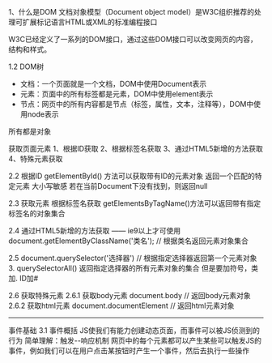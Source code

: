1、什么是DOM
文档对象模型（Document object model）是W3C组织推荐的处理可扩展标记语言HTML或XML的标准编程接口

W3C已经定义了一系列的DOM接口，通过这些DOM接口可以改变网页的内容，结构和样式。

1.2 DOM树
- 文档：一个页面就是一个文档，DOM中使用Document表示
- 元素：页面中的所有标签都是元素，DOM中使用element表示
- 节点：网页中的所有内容都是节点（标签，属性，文本，注释等），DOM中使用node表示 

所有都是对象

获取页面元素
1、根据ID获取
2、根据标签名获取
3、通过HTML5新增的方法获取
4、特殊元素获取

2.2 根据ID
getElementById() 方法可以获取带有ID的元素对象
返回一个匹配的特定元素
大小写敏感
若在当前Document下没有找到，则返回null

2.3 获取元素
根据标签名获取
getElementsByTagName()方法可以返回带有指定标签名的对象集合

2.4 通过HTML5新增的方法获取 —— ie9以上才可使用
document.getElementByClassName('类名'); // 根据类名返回元素对象集合

2.5 document.querySelector('选择器') // 根据指定选择器返回第一个元素对象
3. querySelectorAll() 返回指定选择器的所有元素对象的集合
但是要加符号，类加. ID加#

2.6 获取特殊元素
2.6.1 获取body元素
document.body // 返回body元素对象
2.6.2 获取html元素
document.documentElement // 返回html元素对象

------------------------------------------------------
事件基础
3.1 事件概括
JS使我们有能力创建动态页面，而事件可以被JS侦测到的行为
简单理解：触发--响应机制
网页中的每个元素都可以产生某些可以触发JS的事件，例如我们可以在用户点击某按钮时产生一个事件，然后去执行一些操作

